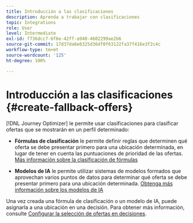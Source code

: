 ```yaml
---
title: Introducción a las clasificaciones
description: Aprenda a trabajar con clasificaciones
topic: Integrations
role: User
level: Intermediate
exl-id: f736dcc7-6f6e-42ff-a940-4602299ae2b6
source-git-commit: 17d37da6e6325d36df0f63122fa37f416e3f2c4c
workflow-type: tm+mt
source-wordcount: '125'
ht-degree: 100%

---
```


# Introducción a las clasificaciones {#create-fallback-offers}

[!DNL Journey Optimizer] le permite usar clasificaciones para clasificar ofertas que se mostrarán en un perfil determinado:

* **Fórmulas de clasificación** le permite definir reglas que determinen qué oferta se debe presentar primero para una ubicación determinada, en lugar de tener en cuenta las puntuaciones de prioridad de las ofertas. [Más información sobre la clasificación de fórmulas](create-ranking-formulas.md)

* **Modelos de IA** le permite utilizar sistemas de modelos formados que aprovechan varios puntos de datos para determinar qué oferta se debe presentar primero para una ubicación determinada. [Obtenga más información sobre los modelos de IA](ai-models.md)

Una vez creada una fórmula de clasificación o un modelo de IA, puede asignarla a una ubicación en una decisión. Para obtener más información, consulte [Configurar la selección de ofertas en decisiones](../offer-activities/configure-offer-selection.md).

